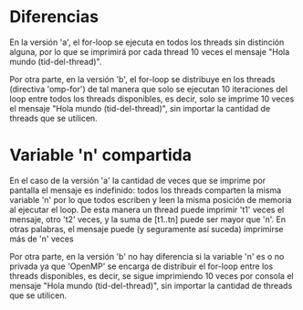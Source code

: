 # Diferencias

En la versión 'a', el for-loop se ejecuta en todos los threads sin distinción alguna, por lo que se imprimirá por cada thread 10 veces el mensaje "Hola mundo (tid-del-thread)".

Por otra parte, en la versión 'b', el for-loop se distribuye en los threads (directiva 'omp-for') de tal manera que solo se ejecutan 10 iteraciones del loop entre todos los threads disponibles, es decir, solo se imprime 10 veces el mensaje "Hola mundo (tid-del-thread)", sin importar la cantidad de threads que se utilicen.

# Variable 'n' compartida

En el caso de la versión 'a' la cantidad de veces que se imprime por pantalla el mensaje es indefinido: todos los threads comparten la misma variable 'n' por lo que todos escriben y leen la misma posición de memoria al ejecutar el loop. De esta manera un thread puede imprimir 't1' veces el mensaje, otro 't2' veces, y la suma de [t1..tn] puede ser mayor que 'n'. En otras palabras, el mensaje puede (y seguramente así suceda) imprimirse más de 'n' veces

Por otra parte, en la versión 'b' no hay diferencia si la variable 'n' es o no privada ya que 'OpenMP' se encarga de distribuir el for-loop entre los threads disponibles, es decir, se sigue imprimiendo 10 veces por consola el mensaje "Hola mundo (tid-del-thread)", sin importar la cantidad de threads que se utilicen.
